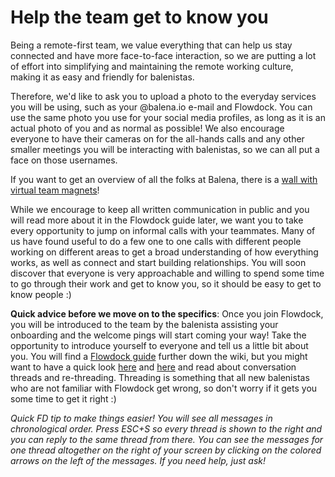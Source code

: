 # Help the team get to know you
Being a remote-first team, we value everything that can help us stay connected and have more face-to-face interaction, so we are putting a lot of effort into simplifying and maintaining the remote working culture, making it as easy and friendly for balenistas. 

Therefore, we'd like to ask you to upload a photo to the everyday services you will be using, such as your @balena.io e-mail and Flowdock. You can use the same photo you use for your social media profiles, as long as it is an actual photo of you and as normal as possible! We also encourage everyone to have their cameras on for the all-hands calls and any other smaller meetings you will be interacting with balenistas, so we can all put a face on those usernames. 

If you want to get an overview of all the folks at Balena, there is a [wall with virtual team magnets](https://docs.google.com/drawings/d/1wMHCHH6tQhbG1leM_06NtfoMGUMuvgthCddxH01xqD8)!

While we encourage to keep all written communication in public and you will read more about it in the Flowdock guide later, we want you to take every opportunity to jump on informal calls with your teammates. Many of us have found useful to do a few one to one calls with different people working on different areas to get a broad understanding of how everything works, as well as connect and start building relationships. You will soon discover that everyone is very approachable and willing to spend some time to go through their work and get to know you, so it should be easy to get to know people :) 

**Quick advice before we move on to the specifics**: Once you join Flowdock, you will be introduced to the team by the balenista assisting your onboarding and the welcome pings will start coming your way! Take the opportunity to introduce yourself to everyone and tell us a little bit about you. You will find a [Flowdock guide](https://github.com/balena-io/balena-io/wiki/Flowdock) further down the wiki, but you might want to have a quick look [here](https://www.flowdock.com/help/chat) and [here](http://archive.is/xVcjA) and read about conversation threads and re-threading. Threading is something that all new balenistas who are not familiar with Flowdock get wrong, so don't worry if it gets you some time to get it right :)

_Quick FD tip to make things easier! You will see all messages in chronological order. Press ESC+S so every thread is shown to the right and you can reply to the same thread from there. You can see the messages for one thread altogether on the right of your screen by clicking on the colored arrows on the left of the messages. If you need help, just ask!_

